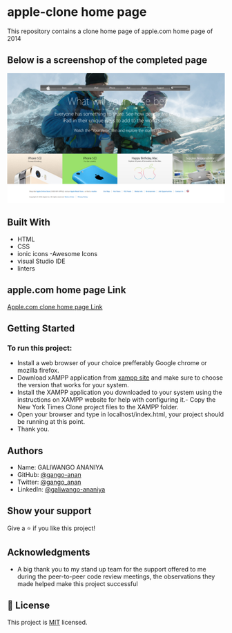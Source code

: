 # apple-clone home page
This repository contains a clone home page of apple.com home page of 2014

## Below is a screenshop of the completed page

![screenshot](./images/ScreenShot.png)


## Built With

- HTML
- CSS
- ionic icons
-Awesome Icons
- visual Studio IDE 
- linters

## apple.com home page Link

[Apple.com clone home page Link](https://gango-anan.github.io/apple-clone/.)

## Getting Started

### To run this project:
- Install a web browser of your choice prefferably Google chrome or mozilla firefox.
- Download xAMPP application from [xampp site](https://www.apachefriends.org/index.html) and make sure to choose the version that works for your system.
- Install the XAMPP application you downloaded to your system using the instructions on XAMPP website for help with configuring it.- Copy the New York Times Clone project files to the XAMPP folder.
- Open your browser and type in localhost/index.html, your project should be running at this point.
- Thank you.

## Authors
- Name: GALIWANGO ANANIYA 
- GitHub: [@gango-anan](https://github.com/gango-anan)
- Twitter: [@gango_anan](https://twitter.com/gango_anan)
- LinkedIn: [@galiwango-ananiya](https://www.linkedin.com/public-profile/settings?trk=d_flagship3_profile_self_view_public_profile)

## Show your support

Give a ⭐️ if you like this project!

## Acknowledgments

- A big thank you to my stand up team for the support offered to me during the peer-to-peer code review meetings, the observations they made helped make this project successful

## 📝 License

This project is [MIT](https://github.com/gango-anan/apple-clone/blob/apple-home-page/LICENSE) licensed.

